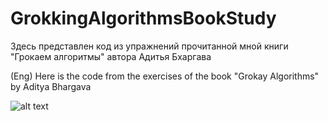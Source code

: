 # GrokkingAlgorithmsBookStudy
Здесь представлен код из упражнений прочитанной мной книги "Грокаем алгоритмы" автора Адитья Бхаргава

(Eng) Here is the code from the exercises of the book "Grokay Algorithms" by Aditya Bhargava

![alt text](https://github.com/Fuzari/GrokkingAlgorithmsBookStudy)
